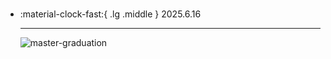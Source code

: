 #  

<div class="grid cards" markdown>

-   :material-clock-fast:{ .lg .middle } 2025.6.16

    ---

    <a><img alt="master-graduation" loading="lazy" src="../img/20250616.jpg" /></a>

</div>

